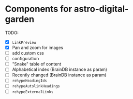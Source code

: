 # Components for astro-digital-garden

TODO:

- [x] `LinkPreview`
- [x] Pan and zoom for images
- [ ] add custom css
- [ ] configuration
- [ ] "Snake" table of content
- [ ] Alphabetical index (BrainDB instance as param)
- [ ] Recently changed (BrainDB instance as param)
- [ ] `rehypeHeadingIds`
- [ ] `rehypeAutolinkHeadings`
- [ ] `rehypeExternalLinks`
